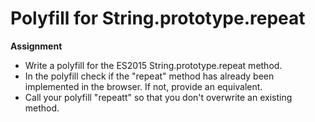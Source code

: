 # Polyfill for String.prototype.repeat

**Assignment**

+ Write a polyfill for the ES2015 String.prototype.repeat method.
+ In the polyfill check if the "repeat" method has already been implemented in the browser. If not, provide an equivalent.
+ Call your polyfill "repeatt" so that you don't overwrite an existing method.